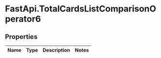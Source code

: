 # FastApi.TotalCardsListComparisonOperator6

## Properties
Name | Type | Description | Notes
------------ | ------------- | ------------- | -------------

